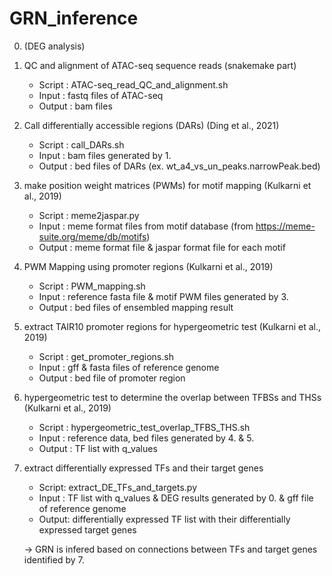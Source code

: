 # GRN_inference

0. (DEG analysis)

1. QC and alignment of ATAC-seq sequence reads (snakemake part) 

    * Script    : ATAC-seq_read_QC_and_alignment.sh
    * Input     : fastq files of ATAC-seq
    * Output    : bam files
 
2. Call differentially accessible regions (DARs) (Ding et al., 2021)

    * Script    : call_DARs.sh
    * Input     : bam files generated by 1.
    * Output    : bed files of DARs (ex. wt_a4_vs_un_peaks.narrowPeak.bed)

3. make position weight matrices (PWMs) for motif mapping (Kulkarni et al., 2019)

    * Script    : meme2jaspar.py
    * Input     : meme format files from motif database (from https://meme-suite.org/meme/db/motifs)
    * Output    : meme format file & jaspar format file for each motif

4. PWM Mapping using promoter regions (Kulkarni et al., 2019)

    * Script    : PWM_mapping.sh
    * Input     : reference fasta file & motif PWM files generated by 3.
    * Output    : bed files of ensembled mapping result

5. extract TAIR10 promoter regions for hypergeometric test (Kulkarni et al., 2019)

    * Script    : get_promoter_regions.sh
    * Input     : gff & fasta files of reference genome
    * Output    : bed file of promoter region

6. hypergeometric test to determine the overlap between TFBSs and THSs (Kulkarni et al., 2019)

    * Script    : hypergeometric_test_overlap_TFBS_THS.sh
    * Input     : reference data, bed files generated by 4. & 5.
    * Output    : TF list with q_values

7. extract differentially expressed TFs and their target genes
    
    * Script: extract_DE_TFs_and_targets.py
    * Input : TF list with q_values & DEG results generated by 0. & gff file of reference genome
    * Output: differentially expressed TF list with their differentially expressed target genes 

    -> GRN is infered based on connections between TFs and target genes identified by 7. 
    